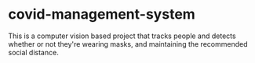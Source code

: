 # covid-management-system
This is a computer vision based project that tracks people and detects whether or not they're wearing masks, and maintaining the recommended social distance.

